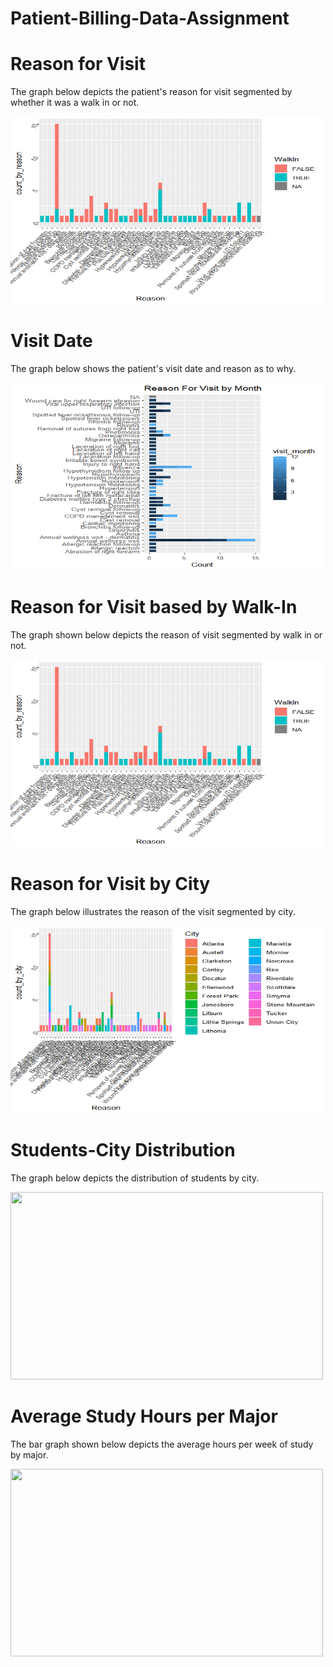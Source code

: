 # Patient-Billing-Data-Assignment
# Reason for Visit
<p> The graph below depicts the patient's reason for visit segmented by whether it was a walk in or not. </p>
<img src="Images/Reason for Visit.png", height = 300, width = 500>

# Visit Date 
<p> The graph below shows the patient's visit date and reason as to why. </p>
<img src="Images/Reason for Visit by Month.png", height = 300, width = 500>

# Reason for Visit based by Walk-In
<p> The graph shown below depicts the reason of visit segmented by walk in or not.</p>
<img src="Images/Reason for Visit.png", height = 300, width = 500>

# Reason for Visit by City
<p> The graph below illustrates the reason of the visit segmented by city. </p>
<img src="Images/Reason for Visit by City.png", height = 300, width = 500>

# Students-City Distribution
<p> The graph below depicts the distribution of students by city. </p>
<img src="Images/Distribution of Students by City.png", height = 300, width = 500>

# Average Study Hours per Major
<p> The bar graph shown below depicts the average hours per week of study by major.</p>
<img src="Images/Average Hours Per Week of Study by Major.png", height = 300, width = 500>
